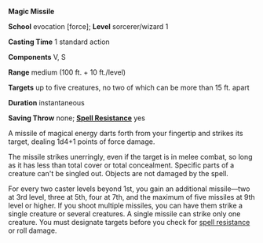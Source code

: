  **Magic Missile**

**School** evocation [force]; **Level** sorcerer/wizard 1

**Casting Time** 1 standard action

**Components** V, S

**Range** medium (100 ft. + 10 ft./level)

**Targets** up to five creatures, no two of which can be more than 15 ft. apart

**Duration** instantaneous

**Saving Throw** none; **[Spell Resistance](../glossary.html#_spell-resistance)** yes

A missile of magical energy darts forth from your fingertip and strikes its target, dealing 1d4+1 points of force damage.

The missile strikes unerringly, even if the target is in melee combat, so long as it has less than total cover or total concealment. Specific parts of a creature can't be singled out. Objects are not damaged by the spell.

For every two caster levels beyond 1st, you gain an additional missile—two at 3rd level, three at 5th, four at 7th, and the maximum of five missiles at 9th level or higher. If you shoot multiple missiles, you can have them strike a single creature or several creatures. A single missile can strike only one creature. You must designate targets before you check for [spell resistance](../glossary.html#_spell-resistance) or roll damage.

